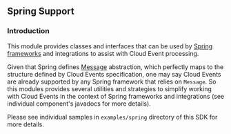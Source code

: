 ## Spring Support

### Introduction

This module provides classes and interfaces that can be used by [Spring frameworks](https://spring.io/) and integrations to assist with Cloud Event processing. 

Given that Spring defines [Message](https://docs.spring.io/spring-framework/docs/current/javadoc-api/org/springframework/messaging/Message.html) abstraction, 
which perfectly maps to the structure defined by Cloud Events specification, one may say Cloud Events are already supported by any Spring framework that 
relies on `Message`. So this modules provides several utilities and strategies to simplify working with Cloud Events in the context of Spring 
frameworks and integrations (see individual component's javadocs for more details).

Please see individual samples in `examples/spring` directory of this SDK for more details.
